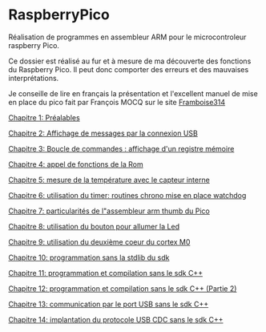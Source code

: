 # RaspberryPico
Réalisation de programmes en assembleur ARM pour le microcontroleur raspberry Pico. <br>

Ce dossier est réalisé au fur et à mesure de ma découverte des fonctions du Raspberry Pico. Il peut donc comporter des erreurs et des mauvaises interprétations.

Je conseille de lire en français la présentation et l'excellent manuel de mise en place du pico fait par François MOCQ sur le site [Framboise314](https://www.framboise314.fr/raspberry-pi-pico-la-carte-microcontroleur-de-la-fondation/)


[Chapitre 1: Préalables](https://github.com/vincentARM/RaspberryPico/tree/main/Chapitre001)

[Chapitre 2: Affichage de messages par la connexion USB](https://github.com/vincentARM/RaspberryPico/tree/main/Chapitre002)

[Chapitre 3: Boucle de commandes : affichage d'un registre mémoire](https://github.com/vincentARM/RaspberryPico/tree/main/Chapitre003)

[Chapitre 4: appel de fonctions de la Rom](https://github.com/vincentARM/RaspberryPico/tree/main/Chapitre004)

[Chapitre 5: mesure de la température avec le capteur interne](https://github.com/vincentARM/RaspberryPico/tree/main/Chapitre005)

[Chapitre 6: utilisation du timer: routines chrono mise en place watchdog](https://github.com/vincentARM/RaspberryPico/tree/main/Chapitre006)

[Chapitre 7: particularités de l"assembleur arm thumb du Pico](https://github.com/vincentARM/RaspberryPico/tree/main/Chapitre007)

[Chapitre 8: utilisation du bouton pour allumer la Led](https://github.com/vincentARM/RaspberryPico/tree/main/Chapitre008)

[Chapitre 9: utilisation du deuxième coeur du cortex M0](https://github.com/vincentARM/RaspberryPico/tree/main/Chapitre009)

[Chapitre 10: programmation sans la stdlib du sdk](https://github.com/vincentARM/RaspberryPico/tree/main/Chapitre010)

[Chapitre 11: programmation et compilation sans le sdk C++](https://github.com/vincentARM/RaspberryPico/tree/main/Chapitre011)

[Chapitre 12: programmation et compilation sans le sdk C++ (Partie 2)](https://github.com/vincentARM/RaspberryPico/tree/main/Chapitre012)

[Chapitre 13: communication par le port USB sans le sdk C++](https://github.com/vincentARM/RaspberryPico/tree/main/Chapitre013)

[Chapitre 14: implantation du protocole USB CDC sans le sdk C++](https://github.com/vincentARM/RaspberryPico/tree/main/Chapitre014)

